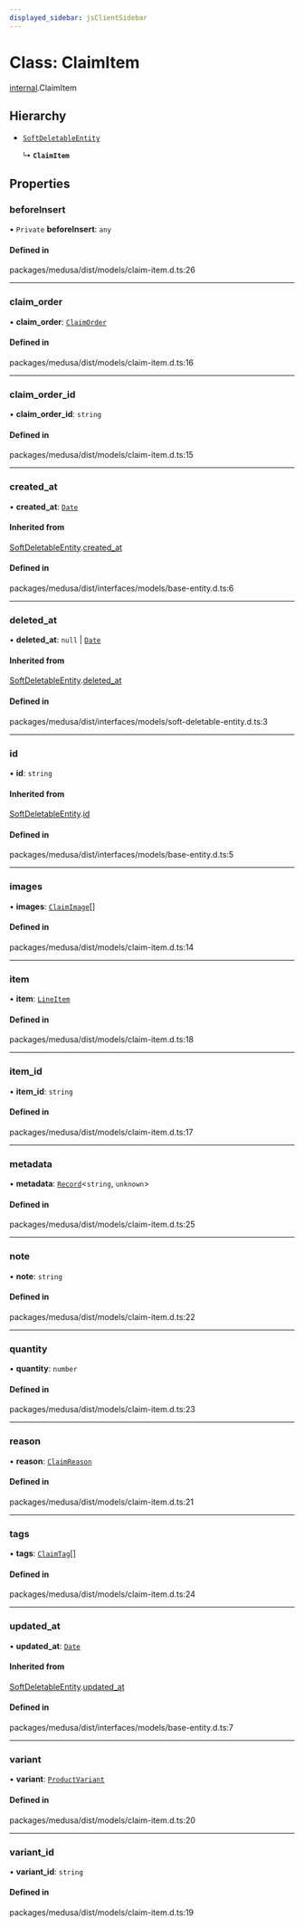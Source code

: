 ```yaml
---
displayed_sidebar: jsClientSidebar
---
```


# Class: ClaimItem

[internal](../modules/internal.md).ClaimItem

## Hierarchy

- [`SoftDeletableEntity`](internal.SoftDeletableEntity.md)

  ↳ **`ClaimItem`**

## Properties

### beforeInsert

• `Private` **beforeInsert**: `any`

#### Defined in

packages/medusa/dist/models/claim-item.d.ts:26

___

### claim\_order

• **claim\_order**: [`ClaimOrder`](internal.ClaimOrder.md)

#### Defined in

packages/medusa/dist/models/claim-item.d.ts:16

___

### claim\_order\_id

• **claim\_order\_id**: `string`

#### Defined in

packages/medusa/dist/models/claim-item.d.ts:15

___

### created\_at

• **created\_at**: [`Date`](../modules/internal.md#date)

#### Inherited from

[SoftDeletableEntity](internal.SoftDeletableEntity.md).[created_at](internal.SoftDeletableEntity.md#created_at)

#### Defined in

packages/medusa/dist/interfaces/models/base-entity.d.ts:6

___

### deleted\_at

• **deleted\_at**: ``null`` \| [`Date`](../modules/internal.md#date)

#### Inherited from

[SoftDeletableEntity](internal.SoftDeletableEntity.md).[deleted_at](internal.SoftDeletableEntity.md#deleted_at)

#### Defined in

packages/medusa/dist/interfaces/models/soft-deletable-entity.d.ts:3

___

### id

• **id**: `string`

#### Inherited from

[SoftDeletableEntity](internal.SoftDeletableEntity.md).[id](internal.SoftDeletableEntity.md#id)

#### Defined in

packages/medusa/dist/interfaces/models/base-entity.d.ts:5

___

### images

• **images**: [`ClaimImage`](internal.ClaimImage.md)[]

#### Defined in

packages/medusa/dist/models/claim-item.d.ts:14

___

### item

• **item**: [`LineItem`](internal.LineItem.md)

#### Defined in

packages/medusa/dist/models/claim-item.d.ts:18

___

### item\_id

• **item\_id**: `string`

#### Defined in

packages/medusa/dist/models/claim-item.d.ts:17

___

### metadata

• **metadata**: [`Record`](../modules/internal.md#record)<`string`, `unknown`\>

#### Defined in

packages/medusa/dist/models/claim-item.d.ts:25

___

### note

• **note**: `string`

#### Defined in

packages/medusa/dist/models/claim-item.d.ts:22

___

### quantity

• **quantity**: `number`

#### Defined in

packages/medusa/dist/models/claim-item.d.ts:23

___

### reason

• **reason**: [`ClaimReason`](../enums/internal.ClaimReason.md)

#### Defined in

packages/medusa/dist/models/claim-item.d.ts:21

___

### tags

• **tags**: [`ClaimTag`](internal.ClaimTag.md)[]

#### Defined in

packages/medusa/dist/models/claim-item.d.ts:24

___

### updated\_at

• **updated\_at**: [`Date`](../modules/internal.md#date)

#### Inherited from

[SoftDeletableEntity](internal.SoftDeletableEntity.md).[updated_at](internal.SoftDeletableEntity.md#updated_at)

#### Defined in

packages/medusa/dist/interfaces/models/base-entity.d.ts:7

___

### variant

• **variant**: [`ProductVariant`](internal.ProductVariant.md)

#### Defined in

packages/medusa/dist/models/claim-item.d.ts:20

___

### variant\_id

• **variant\_id**: `string`

#### Defined in

packages/medusa/dist/models/claim-item.d.ts:19
